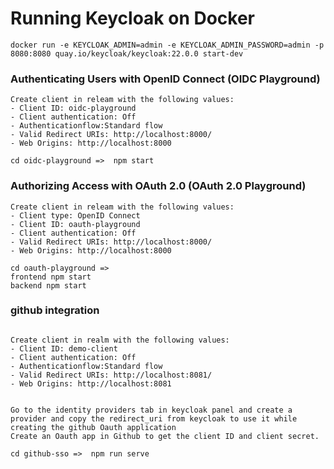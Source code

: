 # Running Keycloak on Docker
```
docker run -e KEYCLOAK_ADMIN=admin -e KEYCLOAK_ADMIN_PASSWORD=admin -p 8080:8080 quay.io/keycloak/keycloak:22.0.0 start-dev
```

### Authenticating Users with OpenID Connect (OIDC Playground)
```
Create client in releam with the following values:
- Client ID: oidc-playground
- Client authentication: Off
- Authenticationflow:Standard flow
- Valid Redirect URIs: http://localhost:8000/
- Web Origins: http://localhost:8000

cd oidc-playground =>  npm start
```


### Authorizing Access with OAuth 2.0 (OAuth 2.0 Playground)
```
Create client in releam with the following values:
- Client type: OpenID Connect
- Client ID: oauth-playground
- Client authentication: Off
- Valid Redirect URIs: http://localhost:8000/
- Web Origins: http://localhost:8000

cd oauth-playground => 
frontend npm start
backend npm start
```

### github integration
```

Create client in realm with the following values:
- Client ID: demo-client
- Client authentication: Off
- Authenticationflow:Standard flow
- Valid Redirect URIs: http://localhost:8081/
- Web Origins: http://localhost:8081


Go to the identity providers tab in keycloak panel and create a provider and copy the redirect_uri from keycloak to use it while creating the github Oauth application
Create an Oauth app in Github to get the client ID and client secret.

cd github-sso =>  npm run serve
```